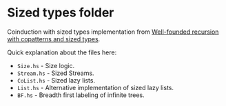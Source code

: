 # Sized types folder
Coinduction with sized types implementation from [Well-founded recursion with copatterns and sized types](https://www.cambridge.org/core/services/aop-cambridge-core/content/view/39794AEA4D0F5003C8E9F88E564DA8DD/S0956796816000022a.pdf/well-founded-recursion-with-copatterns-and-sized-types.pdf).

Quick explanation about the files here:

- `Size.hs` - Size logic.
- `Stream.hs` - Sized Streams.
- `CoList.hs` - Sized lazy lists.
- `List.hs` - Alternative implementation of sized lazy lists.
- `BF.hs` - Breadth first labeling of infinite trees.

